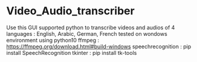 # Video_Audio_transcriber
Use this GUI supported python to transcribe videos and audios of 4 languages : English, Arabic, German, French
tested on wondows environment using python10
ffmpeg : https://ffmpeg.org/download.html#build-windows
speechrecognition : pip install SpeechRecognition
tkinter : pip install tk-tools

